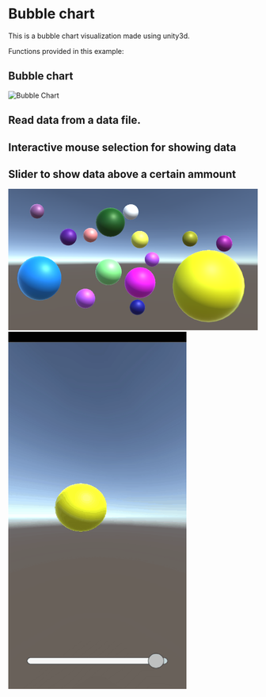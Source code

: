 # Bubble chart

This is a bubble chart visualization made using unity3d.

Functions provided in this example:

## Bubble chart

![Bubble Chart](https://github.com/ImmersiveAnalyticsUNCC/Immersive.Unity.Vis/blob/master/Bubble_Chart/bubble_chart.png)

## Read data from a data file.

## Interactive mouse selection for showing data

## Slider to show data above a certain ammount

<img src="bubble_chart.png " width="600">

<img src="01.gif" width="360" height = "720">



